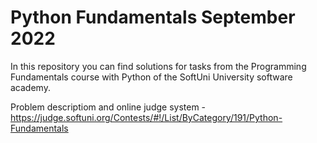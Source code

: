 # Python Fundamentals September 2022

In this repository you can find solutions for tasks from the Programming Fundamentals course with Python of the SoftUni University software academy.

Problem descriptiom and online judge system - https://judge.softuni.org/Contests/#!/List/ByCategory/191/Python-Fundamentals
